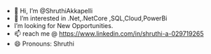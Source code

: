 - 👋 Hi, I’m @ShruthiAkkapelli
- 👀 I’m interested in .Net,.NetCore ,SQL,Cloud,PowerBi
-  I’m looking for New Opportunities.
- 📫 reach me @ https://www.linkedin.com/in/shruthi-a-029719265
- 😄 Pronouns: Shruthi


<!---
Shruthi213/Shruthi213 is a ✨ special ✨ repository because its `README.md` (this file) appears on your GitHub profile.
You can click the Preview link to take a look at your changes.
--->
